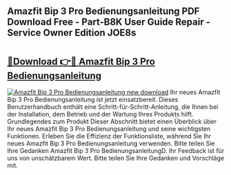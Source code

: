 ## Amazfit Bip 3 Pro Bedienungsanleitung PDF Download Free - Part-B8K User Guide Repair - Service Owner Edition JOE8s

# <h2><a href="http://df4wm19.blite.top/?on=Amazfit+Bip+3+Pro+Bedienungsanleitung">🔗Download 👉🔴 Amazfit Bip 3 Pro Bedienungsanleitung</a></h2>

[![Amazfit Bip 3 Pro Bedienungsanleitung new download](https://i.imgur.com/lujVjoI.png)](http://df4wm19.blite.top/?on=Amazfit+Bip+3+Pro+Bedienungsanleitung)
Ihr neues Amazfit Bip 3 Pro Bedienungsanleitung ist jetzt einsatzbereit. Dieses Benutzerhandbuch enthält eine Schritt-für-Schritt-Anleitung, die Ihnen bei der Installation, dem Betrieb und der Wartung Ihres Produkts hilft. Grundlegendes zum Produkt Dieser Abschnitt bietet einen Überblick über Ihr neues Amazfit Bip 3 Pro Bedienungsanleitung und seine wichtigsten Funktionen. Erleben Sie die Effizienz der Funktionsliste, während Sie Ihr neues Amazfit Bip 3 Pro Bedienungsanleitung verwenden. Bitte teilen Sie Ihre Gedanken Amazfit Bip 3 Pro BedienungsanleitungD. Ihr Feedback ist für uns von unschätzbarem Wert. Bitte teilen Sie Ihre Gedanken und Vorschläge mit.
